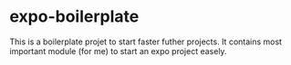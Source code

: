 # expo-boilerplate
This is a boilerplate projet to start faster futher projects. It contains most important module (for me) to start an expo project easely.
